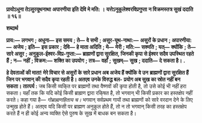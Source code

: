 **प्रायोऽधुना तेऽसुरयूथनाथा** **अपारणीया इति देवि मे मति: ।** **यत्तेऽनुकूलेश्वरविप्रगुप्ता** **न विक्रमस्तत्र सुखं ददाति ॥ १६॥** 

**शब्दार्थ** 

**प्राय:—** **लगभग** **; अधुना—** **इस समय** **; ते—** **वे सभी** **; असुर-यूथ-नाथा:—** **असुरों के प्रधान** **; अपारणीया:—** **अजेय** **; इति—** **इस** **प्रकार** **; देवि—** **हे माता अदिति** **; मे—** **मेरी** **; मति:—** **सश्मति** **; यत्—** **क्योंकि** **; ते—** **सारे असुर** **; अनुकूल-ईश्वर-विप्र-गुप्ता:—** **ब्राह्मणों द्वारा सुरक्षित, जिनकी कृपा से ईश्वर सदैव उपस्थित रहते हैं** **; न—** **नहीं** **; विक्रम:—** **शक्ति का उपयोग** **; तत्र—** **वहाँ** **;** **सुखम्—** **सुख** **; ददाति—** **दे सकता है।** **.** 

**हे देवताओं की माता! मेरे विचार से असुरों के सारे प्रधान अब अजेय हैं क्योंकि वे उन** **ब्राह्मणों द्वारा सुरक्षित हैं जिन पर भगवान् की सदैव कृपा रहती है। अतएव उनके विरुद्ध बल-** **प्रयोग अब सुख का स्रोत नहीं बन सकता।** **तात्पर्य :** जब किसी व्यकि्त पर ब्राह्मणों तथा वैष्णवों की कृपा होती है, तो उसे कोई भी नहीं हरा सकता। यहाँ तक कि यदि कोई किसी ब्राह्मण द्वारा रकि्षत है, तो भगवान् भी किसी प्रकार का हस्तक्षेप नहीं करते। कहा गया है— *गोब्राह्मणहिताय च।* भगवान् सर्वप्रथम गायों तथा ब्राह्मणों को सारे वरदान देने के लिए उन्मुख होते हैं। अतएव यदि किसी पर ब्राह्मण अनुकूल होते हैं, तो न तो भगवान् किसी तरह का हस्तक्षेप करते हैं न ही कोई अन्य व्यक्ति ऐसे पुरुष के सुख में बाधक बन सकता है।  